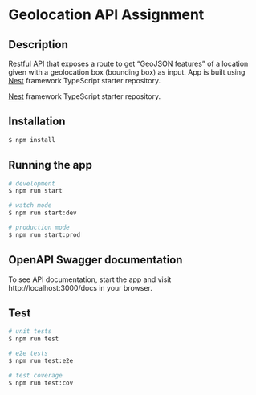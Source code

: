 # Geolocation API Assignment

## Description

Restful API that exposes a route to get “GeoJSON features” of a location given with a geolocation box (bounding box) as input. App is built using [Nest](https://github.com/nestjs/nest) framework TypeScript
starter repository.

[Nest](https://github.com/nestjs/nest) framework TypeScript starter repository.

## Installation

```bash
$ npm install
```

## Running the app

```bash
# development
$ npm run start

# watch mode
$ npm run start:dev

# production mode
$ npm run start:prod
```

## OpenAPI Swagger documentation

To see API documentation, start the app and visit http://localhost:3000/docs in your browser.

## Test

```bash
# unit tests
$ npm run test

# e2e tests
$ npm run test:e2e

# test coverage
$ npm run test:cov
```